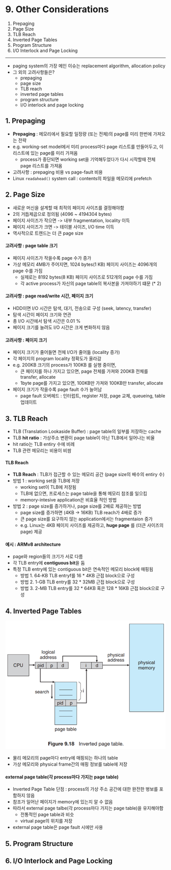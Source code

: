 # 9. Other Considerations

1. Prepaging
2. Page Size
3. TLB Reach
4. Inverted Page Tables
5. Program Structure
6. I/O Interlock and Page Locking

---

- paging system의 가장 메인 이슈는 replacement algorithm, allocation policy
- 그 외의 고려사항들은?
    - prepaging
    - page size
    - TLB reach
    - inverted page tables
    - program structure
    - I/O interlock and page locking

## 1. Prepaging

- **Prepaging** : 메모리에서 필요할 일정량 (또는 전체)의 page를 미리 한번에 가져오는 전략
- e.g. working-set model에서 미리 process마다 page 리스트를 만들어두고, 이 리스트에 있는 page를 미리 가져옴
    - process가 중단되면 working set을 기억해두었다가 다시 시작할때 전체 page 리스트를 가져옴
- 고려사항 : prepaging 비용 vs page-fault 비용
- Linux `readahead()` system call : contents의 파일을 메모리에 prefetch

## 2. Page Size

- 새로운 머신을 설계할 때 최적의 페이지 사이즈를 결정해야함
- 2의 거듭제곱으로 정의됨 (4096 ~ 4194304 bytes)
- 페이지 사이즈가 작으면 -> 내부 fragmentation, locality 이득
- 페이지 사이즈가 크면 -> 테이블 사이즈, I/O time 이득
- 역사적으로 트렌드는 더 큰 page size

#### 고려사항 : page table 크기

- 페이지 사이즈가 작을수록 page 수가 증가
- 가상 메모리 4MB가 주어지면, 1024 bytes(1 KB) 페이지 사이즈는 4096개의 page 수를 가짐
    - 실제로는 8192 bytes(8 KB) 페이지 사이즈로 512개의 page 수를 가짐
    - 각 active process가 자신의 page table의 복사본을 가져야하기 떄문 (* 2)

#### 고려사항 : page read/write 시간, 페이지 크기

- HDD이면 I/O 시간은 탐색, 대기, 전송으로 구성 (seek, latency, transfer)
- 탐색 시간이 페이지 크기와 연관
- 총 I/O 시간에서 탐색 시간은 0.01 %
- 페이지 크기를 늘려도 I/O 시간은 크게 변화하지 않음

#### 고려사항 : 페이지 크기

- 페이지 크기가 줄어들면 전체 I/O가 줄어듦 (locality 증가)
- 각 페이지의 program locality 정확도가 올라감
- e.g. 200KB 크기의 process가 100KB 를 실행 중이면,
    - 큰 페이지를 하나 가지고 있으면, page 전체를 가져와 200KB 전체를 transfer, allocate
    - 1byte page를 가지고 있으면, 100KB만 가져와 100KB만 transfer, allocate
- 페이지 크기가 작을수록 page fault 수가 늘어남
    - page fault 오버헤드 : 인터럽트, register 저장, page 교체, queueing, table 업데이트

## 3. TLB Reach

- TLB (Translation Lookaside Buffer) : page table의 일부를 저장하는 cache
- TLB **hit ratio** : 가상주소 변환이 page table이 아닌 TLB에서 일어나는 비율
- hit ratio는 TLB entiry 수에 비례
- TLB 관련 메모리는 비용이 비쌈

#### TLB Reach

- **TLB Reach** : TLB가 접근할 수 있는 메모리 공간 (page size의 배수의 entiry 수)
- 방법 1 : working set을 TLB에 저장
    - working set이 TLB에 저장됨
    - TLB에 없으면, 프로세스는 page table을 통해 메모리 참조를 일으킴
    - memory-intesive application은 비효율 적인 방법
- 방법 2 : page size를 증가하거나, page size를 2배로 제공하는 방법
    - page size를 증가하면 (4KB -> 16KB) TLB reach가 4배로 증가
    - 큰 page size를 요구하지 않는 application에서는 fragmentaion 증가
    - e.g. Linux는 4KB 페이지 사이즈를 제공하고, **huge page** 를 (더큰 사이즈의 page) 제공

#### 예시 : ARMv8 architecture

- page와 region들의 크기가 서로 다름
- 각 TLB entry에 **contiguous bit**을 둠
- 특정 TLB entry에 있는 contiguous bit은 연속적인 메모리 block에 매핑됨
    - 방법 1. 64-KB TLB entryf를 16 * 4KB 근접 block으로 구성
    - 방법 2. 1-GB TLB entry를 32 * 32MB 근접 block으로 구성
    - 방법 3. 2-MB TLB entry를 32 * 64KB 혹은 128 * 16KB 근접 block으로 구성

## 4. Inverted Page Tables

![img.png](img.png)

- 물리 메모리의 page마다 entry에 매핑되는 하나의 table
- 가상 메모리와 physical frame간의 매핑 정보를 table에 저장

#### external page table(각 process마다 가지는 page table)

- Inverted Page Table 단점 : process의 가상 주소 공간에 대한 완전한 벙보를 포함하지 않음
- 참조가 일어난 페이지가 memory에 있는지 알 수 없음
- 따라서 external page talbe(각 process마다 가지는 page table)을 유지해야함
    - 전통적인 page table과 비슷
    - virtual page의 위치를 저장
- external page table은 page fault 시에만 사용

## 5. Program Structure

## 6. I/O Interlock and Page Locking